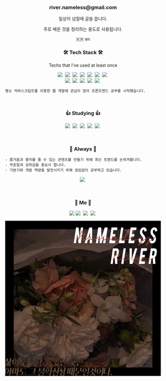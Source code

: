 
<h3 align="center">river.nameless@gmail.com</h3>

<p align="center"> 일상이 넘칠때 글을 씁니다.</p>

<p align="center"> 주로 배운 것을 정리하는 용도로 사용됩니다.</p>  

<p align="center">🇰🇷 en</p>


<h3 align="center">🛠 Tech Stack 🛠</h3>
<p align="center"> Techs that I've used at least once </p>
<p align="center"> 
  <img src="https://img.shields.io/badge/Javascript-ffb13b?style=flat-square&logo=javascript&logoColor=white"/></a>&nbsp
  <img src="https://img.shields.io/badge/-Node.js-339933?style=flat-square&logo=Node.js&logoColor=white"></a>&nbsp
  <img src="https://img.shields.io/badge/-Express-000000?style=flat-square"></a>&nbsp
  <img src="https://img.shields.io/badge/Mysql-4479A1?style=flat-square&logo=MySql&logoColor=white"/></a>&nbsp  
  <img src="https://img.shields.io/badge/aws-333664?style=flat-square&logo=amazon-aws&logoColor=white"/></a>&nbsp   
  <img src="https://img.shields.io/badge/-Postman-FF6C37?style=flat-square&logo=Postman&logoColor=white"></a>&nbsp
  <img src="https://img.shields.io/badge/-Linux-002244?style=flat-square&logo=linux&logoColor=white"></a>&nbsp
  <br/>  
  <img src="https://img.shields.io/badge/-git-f05032?style=flat-square&logo=git&logoColor=white"></a>&nbsp
  <img src="https://img.shields.io/badge/-github-000000?style=flat-square&logo=github"></a>&nbsp
  <img src="https://img.shields.io/badge/-Slack-4a154b?style=flat-square&logo=slack"></a>&nbsp
  <img src="https://img.shields.io/badge/-Notion-000000?style=flat-square&logo=notion"></a>&nbsp  
  <img src="https://img.shields.io/badge/Python-3766AB?style=flat-square&logo=Python&logoColor=white"/></a>&nbsp
</p>

```sh
평소 자바스크립트를 이용한 웹 개발에 관심이 많아 프론트엔드 공부를 시작했습니다.
```

<br>

<h3 align="center"> 👍 Studying 👍 </h3>
<p align="center"> 
  <img src="https://img.shields.io/badge/css-1572B6?style=flat-square&logo=css3&logoColor=white"/></a>&nbsp 
  <img src="https://img.shields.io/badge/-React-61DAFB?style=flat-square&logo=react&logoColor=white"></a>&nbsp  
  <img src="https://img.shields.io/badge/-Typescript-3178C6?style=flat&logo=typescript&logoColor=white"></a>&nbsp
  <img src="https://img.shields.io/badge/Java-007396?style=flat-square&logo=Java&logoColor=white"/></a>&nbsp
  <img src="https://img.shields.io/badge/C-A8B9CC?style=flat-square&logo=C&logoColor=white"/></a>&nbsp 
</p>

<br>

<h3 align="center"> 🍒 Always 🍒 </h3>

```sh
- 즐거움과 흥미를 줄 수 있는 콘텐츠를 만들기 위해 최신 트렌드를 눈여겨봅니다.
- 꾸준함과 성취감을 중요시 합니다.
- 기본기와 개발 역량을 발전시키기 위해 끊임없이 공부하고 있습니다.
```
<p align="center">
   <a href="https://github.com/riverpark94/github-readme-stats"><img src="https://github-readme-stats.vercel.app/api?username=riverpark94&hide=stars&show_icons=true&theme=tokyonight"/></a>&nbsp 
</p>

<br>

<h3 align="center"> 🍒 Me 🍒 </h3>
<p align="center"> 
  <a href="mailto:river.nameless@gmail.com"><img src="https://img.shields.io/badge/Gmail-d14836?style=flat-square&logo=Gmail&logoColor=white&link=river.nameless@gmail.com"/></a>
  <a href="https://www.linkedin.com/in/mijin-park-1658a01a5/"><img src="https://img.shields.io/badge/-LinkedIn-blue?style=flat-square&logo=Linkedin&logoColor=white&link=https://www.linkedin.com/in/mijin-park-1658a01a5/"/></a>&nbsp  
  <a href="https://namelessRiver.github.io/"><img src="https://img.shields.io/badge/-Portfolio-0096D6?style=flat-square"/></a>&nbsp  
  <a href="https://riverpark94.github.io/"><img src="http://img.shields.io/badge/-Tech%20blog-black?style=flat-square&logo=github&link=https://riverpark94.github.io/"/></a>&nbsp  
  
  
<p align="center"><img src="/assets/img/about.png"></p>
